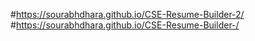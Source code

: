 #https://sourabhdhara.github.io/CSE-Resume-Builder-2/
#https://sourabhdhara.github.io/CSE-Resume-Builder-/
